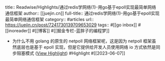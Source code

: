 title:: Readwise/Highlights/通过redis学网络(1)-用go基于epoll实现最简单网络通信框架
author:: [[juejin.cn]]
full-title:: 通过redis学网络(1)-用go基于epoll实现最简单网络通信框架
category:: #articles
url:: https://juejin.cn/post/7241730139709653029
tags:: #[[go inbox]] #[[inoreader]] #[[博客]] #[[掘金专栏-蓝胖子的编程梦]]

- 为什么不用 golang 的原生的 netpoll 网络框架呢，这是因为 netpoll 框架虽然底层也是基于 epoll 实现，但是它提供给开发人员使用网络 io 方式依然是同步阻塞模式 ([View Highlight](https://read.readwise.io/read/01h2axdt3ygj97xxh8wvbnnh7c)) #Highlight #[[2023-06-07]]